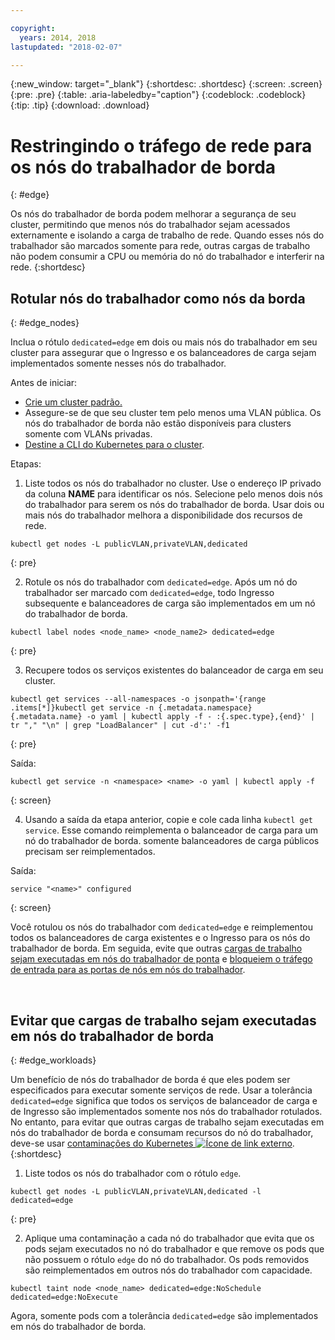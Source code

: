 ```yaml
---

copyright:
  years: 2014, 2018
lastupdated: "2018-02-07"

---
```


{:new_window: target="_blank"}
{:shortdesc: .shortdesc}
{:screen: .screen}
{:pre: .pre}
{:table: .aria-labeledby="caption"}
{:codeblock: .codeblock}
{:tip: .tip}
{:download: .download}

# Restringindo o tráfego de rede para os nós do trabalhador de borda
{: #edge}

Os nós do trabalhador de borda podem melhorar a segurança de seu cluster, permitindo que menos nós do trabalhador sejam acessados externamente e isolando a carga de trabalho de rede. Quando esses nós do trabalhador são marcados somente para rede, outras cargas de trabalho não podem consumir a CPU ou memória do nó do trabalhador e interferir na rede.
{:shortdesc}



## Rotular nós do trabalhador como nós da borda
{: #edge_nodes}

Inclua o rótulo `dedicated=edge` em dois ou mais nós do trabalhador em seu cluster para assegurar que o Ingresso e os balanceadores de carga sejam implementados somente nesses nós do trabalhador.

Antes de iniciar:

- [Crie um cluster padrão.](cs_clusters.html#clusters_cli)
- Assegure-se de que seu cluster tem pelo menos uma VLAN pública. Os nós do trabalhador de borda não estão disponíveis para clusters somente com VLANs privadas.
- [Destine a CLI do Kubernetes para o cluster](cs_cli_install.html#cs_cli_configure).

Etapas:

1. Liste todos os nós do trabalhador no cluster. Use o endereço IP privado da coluna **NAME** para identificar os nós. Selecione pelo menos dois nós do trabalhador para serem os nós do trabalhador de borda. Usar dois ou mais nós do trabalhador melhora a disponibilidade dos recursos de rede.

  ```
  kubectl get nodes -L publicVLAN,privateVLAN,dedicated
  ```
  {: pre}

2. Rotule os nós do trabalhador com `dedicated=edge`. Após um nó do trabalhador ser marcado com `dedicated=edge`, todo Ingresso subsequente e balanceadores de carga são implementados em um nó do trabalhador de borda.

  ```
  kubectl label nodes <node_name> <node_name2> dedicated=edge
  ```
  {: pre}

3. Recupere todos os serviços existentes do balanceador de carga em seu cluster.

  ```
  kubectl get services --all-namespaces -o jsonpath='{range .items[*]}kubectl get service -n {.metadata.namespace} {.metadata.name} -o yaml | kubectl apply -f - :{.spec.type},{end}' | tr "," "\n" | grep "LoadBalancer" | cut -d':' -f1
  ```
  {: pre}

  Saída:

  ```
  kubectl get service -n <namespace> <name> -o yaml | kubectl apply -f
  ```
  {: screen}

4. Usando a saída da etapa anterior, copie e cole cada linha `kubectl get service`. Esse comando reimplementa o balanceador de carga para um nó do trabalhador de borda. somente balanceadores de carga públicos precisam ser reimplementados.

  Saída:

  ```
  service "<name>" configured
  ```
  {: screen}

Você rotulou os nós do trabalhador com `dedicated=edge` e reimplementou todos os balanceadores de carga existentes e o Ingresso para os nós do trabalhador de borda. Em seguida, evite que outras [cargas de trabalho sejam executadas em nós do trabalhador de ponta](#edge_workloads) e [bloqueiem o tráfego de entrada para as portas de nós em nós do trabalhador](cs_network_policy.html#block_ingress).

<br />


## Evitar que cargas de trabalho sejam executadas em nós do trabalhador de borda
{: #edge_workloads}

Um benefício de nós do trabalhador de borda é que eles podem ser especificados para executar somente serviços de rede. Usar a tolerância `dedicated=edge` significa que todos os serviços de balanceador de carga e de Ingresso são implementados somente nos nós do trabalhador rotulados. No entanto, para evitar que outras cargas de trabalho sejam executadas em nós do trabalhador de borda e consumam recursos do nó do trabalhador, deve-se usar [contaminações do Kubernetes ![Ícone de link externo](../icons/launch-glyph.svg "Ícone de link externo")](https://kubernetes.io/docs/concepts/configuration/taint-and-toleration/).
{:shortdesc}

1. Liste todos os nós do trabalhador com o rótulo `edge`.

  ```
  kubectl get nodes -L publicVLAN,privateVLAN,dedicated -l dedicated=edge
  ```
  {: pre}

2. Aplique uma contaminação a cada nó do trabalhador que evita que os pods sejam executados no nó do trabalhador e que remove os pods que não possuem o rótulo `edge` do nó do trabalhador. Os pods removidos são reimplementados em outros nós do trabalhador com capacidade.

  ```
  kubectl taint node <node_name> dedicated=edge:NoSchedule dedicated=edge:NoExecute
  ```

Agora, somente pods com a tolerância `dedicated=edge` são implementados em nós do trabalhador de borda.
